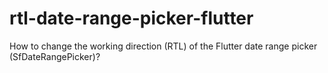 # rtl-date-range-picker-flutter
How to change the working direction (RTL) of the Flutter date range picker (SfDateRangePicker)?
